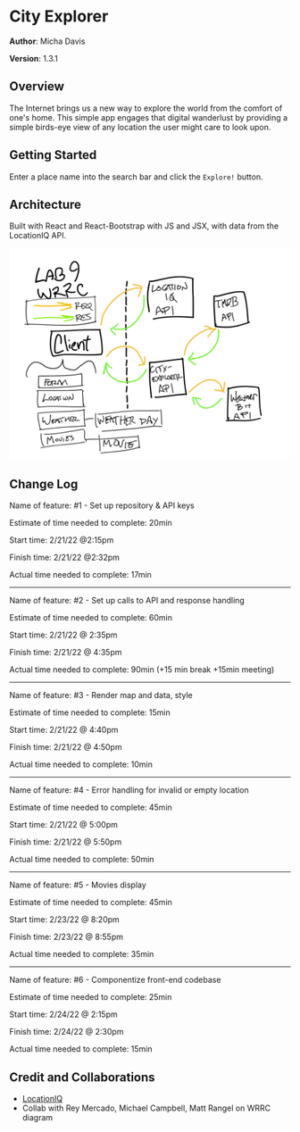 # City Explorer

**Author**: Micha Davis

**Version**: 1.3.1 

## Overview
The Internet brings us a new way to explore the world from the comfort of one's home. This simple app engages that digital wanderlust by providing a simple birds-eye view of any location the user might care to look upon.

## Getting Started
Enter a place name into the search bar and click the `Explore!` button.

## Architecture
Built with React and React-Bootstrap with JS and JSX, with data from the LocationIQ API.

![The Web Request Response Cycle](./public/wrrc-lab9.png)

## Change Log
Name of feature: #1 - Set up repository & API keys

Estimate of time needed to complete: 20min

Start time: 2/21/22 @2:15pm

Finish time: 2/21/22 @2:32pm

Actual time needed to complete: 17min

---

Name of feature: #2 - Set up calls to API and response handling

Estimate of time needed to complete: 60min

Start time: 2/21/22 @ 2:35pm

Finish time: 2/21/22 @ 4:35pm

Actual time needed to complete: 90min (+15 min break +15min meeting)

---

Name of feature: #3 - Render map and data, style

Estimate of time needed to complete: 15min

Start time: 2/21/22 @ 4:40pm

Finish time: 2/21/22 @ 4:50pm

Actual time needed to complete: 10min

---

Name of feature: #4 - Error handling for invalid or empty location

Estimate of time needed to complete: 45min

Start time: 2/21/22 @ 5:00pm

Finish time: 2/21/22 @ 5:50pm

Actual time needed to complete: 50min

---

Name of feature: #5 - Movies display

Estimate of time needed to complete: 45min

Start time: 2/23/22 @ 8:20pm

Finish time: 2/23/22 @ 8:55pm

Actual time needed to complete: 35min

---

Name of feature: #6 - Componentize front-end codebase

Estimate of time needed to complete: 25min

Start time: 2/24/22 @ 2:15pm

Finish time: 2/24/22 @ 2:30pm

Actual time needed to complete: 15min


## Credit and Collaborations
* [LocationIQ](https://locationiq.com/)
* Collab with Rey Mercado, Michael Campbell, Matt Rangel on WRRC diagram
